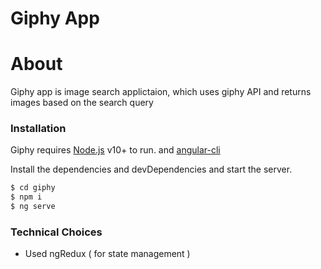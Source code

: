 # Giphy App

# About
Giphy app is image search applictaion, which uses giphy API and returns images based on the search query

### Installation

Giphy requires [Node.js](https://nodejs.org/) v10+ to run.
and [angular-cli](https://cli.angular.io/)

Install the dependencies and devDependencies and start the server.

```sh
$ cd giphy
$ npm i
$ ng serve
```

### Technical Choices
 - Used ngRedux ( for state management )
 
 

